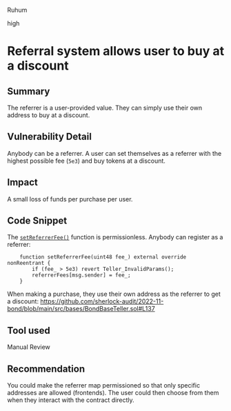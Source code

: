 Ruhum

high

# Referral system allows user to buy at a discount

## Summary
The referrer is a user-provided value. They can simply use their own address to buy at a discount.

## Vulnerability Detail
Anybody can be a referrer. A user can set themselves as a referrer with the highest possible fee (`5e3`) and buy tokens at a discount.

## Impact
A small loss of funds per purchase per user.

## Code Snippet

The [`setReferrerFee()`](https://github.com/sherlock-audit/2022-11-bond/blob/main/src/bases/BondBaseTeller.sol#L88-L91) function is permissionless. Anybody can register as a referrer:
```sol
    function setReferrerFee(uint48 fee_) external override nonReentrant {
        if (fee_ > 5e3) revert Teller_InvalidParams();
        referrerFees[msg.sender] = fee_;
    }
``` 

When making a purchase, they use their own address as the referrer to get a discount: https://github.com/sherlock-audit/2022-11-bond/blob/main/src/bases/BondBaseTeller.sol#L137

## Tool used

Manual Review

## Recommendation
You could make the referrer map permissioned so that only specific addresses are allowed (frontends). The user could then choose from them when they interact with the contract directly. 